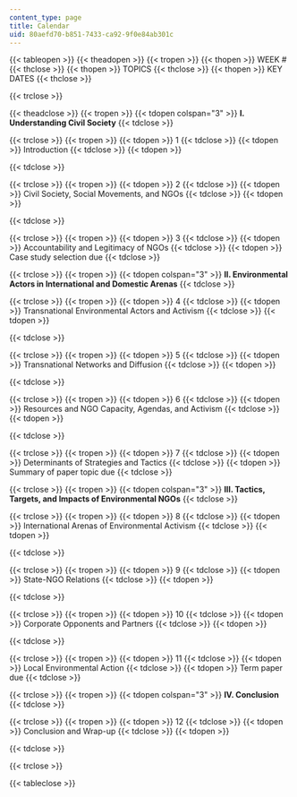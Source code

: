 ```yaml
---
content_type: page
title: Calendar
uid: 80aefd70-b851-7433-ca92-9f0e84ab301c
---
```


{{< tableopen >}}
{{< theadopen >}}
{{< tropen >}}
{{< thopen >}}
WEEK #
{{< thclose >}}
{{< thopen >}}
TOPICS
{{< thclose >}}
{{< thopen >}}
KEY DATES
{{< thclose >}}

{{< trclose >}}

{{< theadclose >}}
{{< tropen >}}
{{< tdopen colspan="3" >}}
**I. Understanding Civil Society**
{{< tdclose >}}

{{< trclose >}}
{{< tropen >}}
{{< tdopen >}}
1
{{< tdclose >}}
{{< tdopen >}}
Introduction
{{< tdclose >}}
{{< tdopen >}}

{{< tdclose >}}

{{< trclose >}}
{{< tropen >}}
{{< tdopen >}}
2
{{< tdclose >}}
{{< tdopen >}}
Civil Society, Social Movements, and NGOs
{{< tdclose >}}
{{< tdopen >}}

{{< tdclose >}}

{{< trclose >}}
{{< tropen >}}
{{< tdopen >}}
3
{{< tdclose >}}
{{< tdopen >}}
Accountability and Legitimacy of NGOs
{{< tdclose >}}
{{< tdopen >}}
Case study selection due
{{< tdclose >}}

{{< trclose >}}
{{< tropen >}}
{{< tdopen colspan="3" >}}
**II. Environmental Actors in International and Domestic Arenas**
{{< tdclose >}}

{{< trclose >}}
{{< tropen >}}
{{< tdopen >}}
4
{{< tdclose >}}
{{< tdopen >}}
Transnational Environmental Actors and Activism
{{< tdclose >}}
{{< tdopen >}}

{{< tdclose >}}

{{< trclose >}}
{{< tropen >}}
{{< tdopen >}}
5
{{< tdclose >}}
{{< tdopen >}}
Transnational Networks and Diffusion
{{< tdclose >}}
{{< tdopen >}}

{{< tdclose >}}

{{< trclose >}}
{{< tropen >}}
{{< tdopen >}}
6
{{< tdclose >}}
{{< tdopen >}}
Resources and NGO Capacity, Agendas, and Activism
{{< tdclose >}}
{{< tdopen >}}

{{< tdclose >}}

{{< trclose >}}
{{< tropen >}}
{{< tdopen >}}
7
{{< tdclose >}}
{{< tdopen >}}
Determinants of Strategies and Tactics
{{< tdclose >}}
{{< tdopen >}}
Summary of paper topic due
{{< tdclose >}}

{{< trclose >}}
{{< tropen >}}
{{< tdopen colspan="3" >}}
**III. Tactics, Targets, and Impacts of Environmental NGOs**
{{< tdclose >}}

{{< trclose >}}
{{< tropen >}}
{{< tdopen >}}
8
{{< tdclose >}}
{{< tdopen >}}
International Arenas of Environmental Activism
{{< tdclose >}}
{{< tdopen >}}

{{< tdclose >}}

{{< trclose >}}
{{< tropen >}}
{{< tdopen >}}
9
{{< tdclose >}}
{{< tdopen >}}
State-NGO Relations
{{< tdclose >}}
{{< tdopen >}}

{{< tdclose >}}

{{< trclose >}}
{{< tropen >}}
{{< tdopen >}}
10
{{< tdclose >}}
{{< tdopen >}}
Corporate Opponents and Partners
{{< tdclose >}}
{{< tdopen >}}

{{< tdclose >}}

{{< trclose >}}
{{< tropen >}}
{{< tdopen >}}
11
{{< tdclose >}}
{{< tdopen >}}
Local Environmental Action
{{< tdclose >}}
{{< tdopen >}}
Term paper due
{{< tdclose >}}

{{< trclose >}}
{{< tropen >}}
{{< tdopen colspan="3" >}}
**IV. Conclusion**
{{< tdclose >}}

{{< trclose >}}
{{< tropen >}}
{{< tdopen >}}
12
{{< tdclose >}}
{{< tdopen >}}
Conclusion and Wrap-up
{{< tdclose >}}
{{< tdopen >}}

{{< tdclose >}}

{{< trclose >}}

{{< tableclose >}}